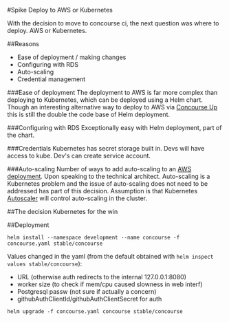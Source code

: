 #Spike Deploy to AWS or Kubernetes 

With the decision to move to concourse ci, the next question was where to deploy. AWS or Kubernetes.

##Reasons 
* Ease of deployment / making changes 
* Configuring with RDS
* Auto-scaling 
* Credential management 

###Ease of deployment
The deployment to AWS is far more complex than deploying to Kubernetes, which can be deployed using a Helm chart.
Though an interesting alternative way to deploy to AWS via [Concourse Up](https://github.com/EngineerBetter/concourse-up) this is still the double the code base of Helm deployment.

###Configuring with RDS
Exceptionally easy with Helm deployment, part of the chart.

###Credentials
Kubernetes has secret storage built in. Devs will have access to kube. Dev's can create service account. 

###Auto-scaling
Number of ways to add auto-scaling to an [AWS deployment](https://www.slideshare.net/mumoshu/autoscaled-concourse-ci-on-aws-wo-bosh). Upon speaking to the technical architect. Auto-scaling is a Kubernetes problem and the issue of auto-scaling does not need to be addressed has part of this decision. Assumption is that Kubernetes [Autoscaler](https://github.com/kubernetes/autoscaler) will control auto-scaling in the cluster.

##The decision 
Kubernetes for the win

##Deployment 

`helm install --namespace development --name concourse -f concourse.yaml stable/concourse`

Values changed in the yaml (from the default obtained with `helm inspect values stable/concourse`):
 * URL (otherwise auth redirects to the internal 127.0.0.1:8080)
 * worker size (to check if mem/cpu caused slowness in web interf)
 * Postgresql passw (not sure if actually a concern)
 * githubAuthClientId/githubAuthClientSecret for auth

`helm upgrade -f concourse.yaml concourse stable/concourse` 
